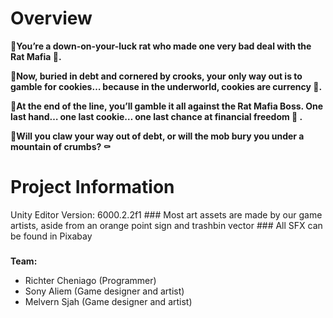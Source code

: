 <h1>Overview</h1>
<b>🐀You’re a down-on-your-luck rat who made one very bad deal with the Rat Mafia 💼.

🍪Now, buried in debt and cornered by crooks, your only way out is to gamble for cookies… because in the underworld, cookies are currency 💸.

🐀At the end of the line, you’ll gamble it all against the Rat Mafia Boss.
One last hand… one last cookie… one last chance at financial freedom 👑 .

🍪Will you claw your way out of debt, or will the mob bury you under a mountain of crumbs? ⚰️</b>

<h1>Project Information</h1>
Unity Editor Version: 6000.2.2f1
###
Most art assets are made by our game artists, aside from an orange point sign and trashbin vector
###
All SFX can be found in Pixabay

###

<b>Team:</b>
- Richter Cheniago (Programmer)
- Sony Aliem (Game designer and artist)
- Melvern Sjah (Game designer and artist)
